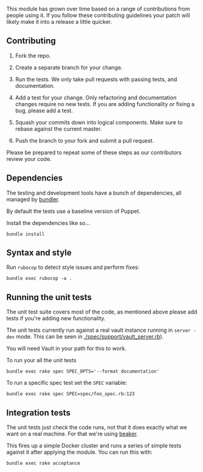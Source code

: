 This module has grown over time based on a range of contributions from
people using it. If you follow these contributing guidelines your patch
will likely make it into a release a little quicker.

## Contributing

1. Fork the repo.

1. Create a separate branch for your change.

1. Run the tests. We only take pull requests with passing tests, and
   documentation.

1. Add a test for your change. Only refactoring and documentation
   changes require no new tests. If you are adding functionality
   or fixing a bug, please add a test.

1. Squash your commits down into logical components. Make sure to rebase
   against the current master.

1. Push the branch to your fork and submit a pull request.

Please be prepared to repeat some of these steps as our contributors review
your code.

## Dependencies

The testing and development tools have a bunch of dependencies,
all managed by [bundler](http://bundler.io/).

By default the tests use a baseline version of Puppet.

Install the dependencies like so...

    bundle install

## Syntax and style

Run `rubocop` to detect style issues and perform fixes:

    bundle exec rubocop -a .

## Running the unit tests

The unit test suite covers most of the code, as mentioned above please
add tests if you're adding new functionality.

The unit tests currently run against a real vault instance running in `server -dev` mode.
This can be seen in [./spec/support/vault_server.rb](vault_server.rb)).

You will need Vault in your path for this to work.

To run your all the unit tests

    bundle exec rake spec SPEC_OPTS='--format documentation'

To run a specific spec test set the `SPEC` variable:

    bundle exec rake spec SPEC=spec/foo_spec.rb:123



## Integration tests

The unit tests just check the code runs, not that it does exactly what
we want on a real machine. For that we're using
[beaker](https://github.com/puppetlabs/beaker).

This fires up a simple Docker cluster and runs a series of
simple tests against it after applying the module. You can run this
with:

    bundle exec rake acceptance
